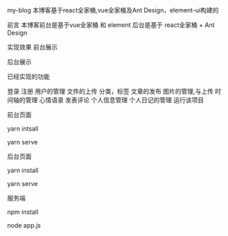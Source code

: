 my-blog
本博客基于react全家桶,vue全家桶及Ant Design，element-ui构建的

前言
本博客前台是基于vue全家桶 和 element 后台是基于 react全家桶 + Ant Design

实现效果
前台展示

后台展示

已经实现的功能

登录
注册
用户的管理
文件的上传
分类，标签
文章的发布
图片的管理,与上传
时间轴的管理
心情语录
发表评论
个人信息管理
个人日记的管理
运行该项目

前台页面

yarn intsall

yarn serve

后台页面

yarn install

yarn serve

服务端

npm install

node app.js